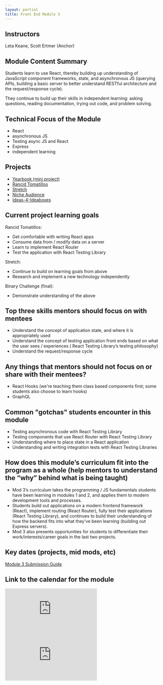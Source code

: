 ```yaml
---
layout: partial
title: Front End Module 3
---
```


## Instructors

Leta Keane, Scott Ertmer (Anchor)

## Module Content Summary

Students learn to use React, thereby building up understanding of JavaScript component frameworks, state, and asynchronous JS (querying APIs, building a basic server to better understand RESTful architecture and the request/response cycle).

They continue to build up their skills in independent learning: asking questions, reading documentation, trying out code, and problem solving.

## Technical Focus of the Module

* React
* asynchronous JS
* Testing async JS and React
* Express
* independent learning

## Projects

<ul class="projects">
    <!-- <li class="project"><a href="https://frontend.turing.edu/projects/module-3/whats-new.html">What's New?</a></li> -->
    <!-- <li class="project"><a href="https://frontend.turing.edu/projects/module-3/swapi-trivia.html">SWAPI-Trivia</a></li> -->
    <!--<li class="project"><a href="https://frontend.turing.edu/projects/module-3/vrad.html">VRAD</a></li>-->
    <!-- <li class="project"><a href="https://frontend.turing.edu/projects/module-3/movie-tracker.html">Movie Tracker</a></li> -->
    <li class="project"><a href="https://frontend.turing.edu/projects/module-3/turing-yearbook.html">Yearbook (mini project)</a></li>
    <li class="project"><a href="https://frontend.turing.edu/projects/module-3/rancid-tomatillos-v3.html">Rancid Tomatillos</a></li>
    <li class="project"><a href="https://frontend.turing.edu/projects/module-3/stretch.html">Stretch</a></li>
    <li class="project"><a href="https://frontend.turing.edu/projects/module-3/niche-audience.html">Niche Audience</a></li>
    <li class="project"><a href="https://frontend.turing.edu/projects/module-3/ideas-4-ideaboxes.html">Ideas-4-Ideaboxes</a></li>
    <!-- <li class="project"><a href="https://frontend.turing.edu/projects/tune-in-later.html">Tune In Later</a></li> -->
    <!-- <li class="project"><a href="https://frontend.turing.edu/projects/module-3/group-dynamics-reflection.html">Pair/Group Reflection</a></li> -->
    <!-- <li class="project"><a href="https://frontend.turing.edu/projects/swapi-box.html">SWapi-Box</a></li> -->
    <!-- <li class="project"><a href="https://frontend.turing.edu/projects/self-directed-project.html">Self-Directed Projects</a></li> -->
    <!-- <li class="project"><a href="https://frontend.turing.edu/projects/trapper-keeper.html">Trapper Keeper</a></li> -->
    <!-- <li class="project"><a href="https://frontend.turing.edu/projects/weather&#45;forecast.html">Weather Forecast</a></li> -->
    <!-- <li class="project"><a href="https://frontend.turing.edu/projects/remember.html">remEMBER</a></li> -->
    <!-- <li class="project"><a href="https://github.com/turingschool&#45;examples/headcount2.0">HeadCount2.0</a></li> -->
    <!-- <li class="project"><a href="https://frontend.turing.edu/projects/red&#45;green&#45;blue.html">Red Green Blue</a></li> -->
    <!-- <li class="project"><a href="https://frontend.turing.edu/projects/walker-texas-rangerbox.html">Walker Texas Rangerbox</a></li> -->
  </ul>

## Current project learning goals

Rancid Tomatillos:

* Get comfortable with writing React apps
* Consume data from / modify data on a server
* Learn to implement React Router
* Test the application with React Testing Library

Stretch:

* Continue to build on learning goals from above
* Research and implement a new technology independently

Binary Challenge (final):

* Demonstrate understanding of the above

## Top three skills mentors should focus on with mentees

* Understand the concept of application state, and where it is appropriately used
* Understand the concept of testing application front ends based on what the user sees / experiences ( React Testing Library’s testing philosophy)
* Understand the request/response cycle

## Any things that mentors should __not__ focus on or share with their mentees?

* React Hooks (we're teaching them class based components first; some students also choose to learn hooks)
* GraphQL

## Common "gotchas" students encounter in this module

* Testing asynchronous code with React Testing Library
* Testing components that use React Router with React Testing Library
* Understanding where to place state in a React application
* Understanding and writing integration tests with React Testing Libraries

## How does this module’s curriculum fit into the program as a whole __(help mentors to understand the “why” behind what is being taught)__

* Mod 3’s curriculum takes the programming / JS fundamentals students have been learning in modules 1 and 2, and applies them to modern development tools and processes.
* Students build out applications on a modern frontend framework (React), implement routing (React Router), fully test their applications (React Testing Library), and continues to build their understanding of how the backend fits into what they’ve been learning (building out Express servers).
* Mod 3 also presents opportunities for students to differentiate their work/interests/career goals in the last two projects.

## Key dates (projects, mid mods, etc)

[Module 3 Submission Guide](https://frontend.turing.io/lessons/module-3/submission-guide.html)

## Link to the calendar for the module

<section class="module-content" data-module="3">
  <div class="responsive-iframe-container">
    <div class='tablet'>
      <iframe src="https://calendar.google.com/calendar/embed?showTitle=0&amp;showPrint=0&amp;showCalendars=0&amp;mode=AGENDA&amp;height=400&amp;wkst=1&amp;bgcolor=%23FFFFFF&amp;src=casimircreative.com_krb9p35ck35m4uoji5d2715844%40group.calendar.google.com&amp;color=%23853104&amp;ctz=America%2FDenver"
        style="border-width:0" frameborder="0" scrolling="no"></iframe>
    </div>
    <div class='desktop'>
      <iframe src="https://calendar.google.com/calendar/embed?showTitle=0&amp;showNav=1&amp;showDate=0&amp;showPrint=0&amp;showTabs=0&amp;showCalendars=0&amp;showTz=0&amp;mode=WEEK&amp;height=400&amp;wkst=1&amp;bgcolor=%23FFFFFF&amp;src=casimircreative.com_krb9p35ck35m4uoji5d2715844%40group.calendar.google.com&amp;color=%23853104&amp;ctz=America%2FDenver"
        style="border-width:0" frameborder="0" scrolling="no"></iframe>
    </div>
  </div>
</section>
